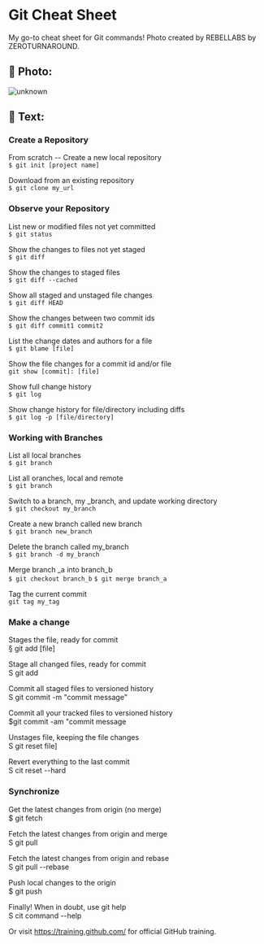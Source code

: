 # Git Cheat Sheet
My go-to cheat sheet for Git commands! Photo created by REBELLABS by ZEROTURNAROUND.

## 📸 Photo:

![unknown](https://user-images.githubusercontent.com/58148243/172987445-00ecdebf-bea7-4fb4-a0a5-2fb49029015f.jpeg)

## 💭 Text:

### Create a Repository

From scratch -- Create a new local repository
<br>
```$ git init [project name]```

Download from an existing repository
<br>
```$ git clone my_url```

### Observe your Repository
List new or modified files not yet committed
<br>
```$ git status```

Show the changes to files not yet staged
<br>
```$ git diff```

Show the changes to staged files
<br>
```$ git diff --cached```

Show all staged and unstaged file changes
<br>
```$ git diff HEAD```

Show the changes between two commit ids
<br>
```$ git diff commit1 commit2```

List the change dates and authors for a file
<br>
```$ git blame [file]```

Show the file changes for a commit id and/or file
<br>
```git show [commit]: [file]```

Show full change history
<br>
```$ git log```

Show change history for file/directory including diffs
<br>
```$ git log -p [file/directory]```

### Working with Branches
List all local branches
<br>
```$ git branch```

List all oranches, local and remote
<br>
```$ git branch```

Switch to a branch, my _branch, and update working directory
<br>
```$ git checkout my_branch```

Create a new branch called new branch
<br>
```$ git branch new_branch```

Delete the branch called my_branch
<br>
```$ git branch -d my_branch```

Merge branch _a into branch_b
<br>
```$ git checkout branch_b```
```$ git merge branch_a```

Tag the current commit
<br>
```git tag my_tag```

### Make a change
Stages the file, ready for commit
<br>
§ git add [file]

Stage all changed files, ready for commit
<br>
S git add

Commit all staged files to versioned history
<br>
S git commit -m "commit message"

Commit all your tracked files to versioned history
<br>
$git commit -am "commit message

Unstages file, keeping the file changes
<br>
S git reset file]

Revert everything to the last commit
<br>
S cit reset --hard

### Synchronize
Get the latest changes from origin (no merge)
<br>
$ git fetch

Fetch the latest changes from origin and merge
<br>
S git pull

Fetch the latest changes from origin and rebase
<br>
S git pull --rebase

Push local changes to the origin
<br>
$ git push

Finally!
When in doubt, use git help
<br>
S cit command --help

Or visit https://training.github.com/ for official GitHub training.
